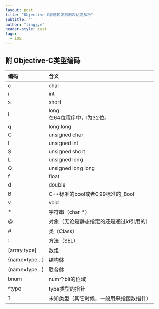 ```yaml
---
layout: post
title: "Objective-C消息转发机制及动态解析"
subtitle: ''
author: "lingjye"
header-style: text
tags:
  - iOS
---
```


## 附 Objective-C类型编码


| 	编码 	| 	含义 	|
| :--- | :--- |
| 	c		|	 char	|
| 	i		| 	int		|
| 	s		| 	short	|
|	 l		| 	long	 <br/> 在64位程序中，l为32位。|
|	 q		| 	long long	|
|	 C		| 	unsigned char	|
|	 I		|	 unsigned int	|
|	 S		| 	unsigned short	|
|	 L		| 	unsigned long	|
|	 Q		|	 unsigned long long	|
|	 f		| 	float	|
| 	d		| 	double	|
| 	B		|	 C++标准的bool或者C99标准的_Bool	|
| 	v		| 	void	|
| 	*		| 	字符串（char *）	|
| 	@		| 	对象（无论是静态指定的还是通过id引用的）	|
| 	#		| 	类（Class）	|
| 	:		| 	方法（SEL)	|
| 	[array type]	| 	数组	|
| 	{name=type...}	| 	结构体	|
| 	(name=type...)	| 	联合体	|
|	 bnum	| 	num个bit的位域	|
|	 ^type	| 	type类型的指针	|
| 	?		| 	未知类型（其它时候，一般用来指函数指针）	|
